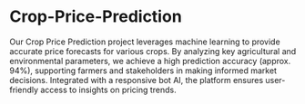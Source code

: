 # Crop-Price-Prediction

Our Crop Price Prediction project leverages machine learning to provide accurate price forecasts for various crops. By analyzing key agricultural and environmental parameters, we achieve a high prediction accuracy (approx. 94%), supporting farmers and stakeholders in making informed market decisions. Integrated with a responsive bot AI, the platform ensures user-friendly access to insights on pricing trends.
